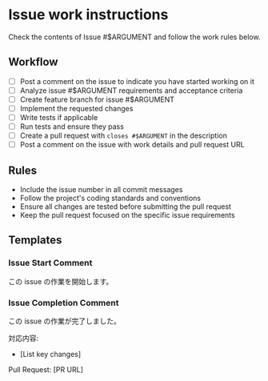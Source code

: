 # Issue work instructions

Check the contents of Issue #$ARGUMENT and follow the work rules below.

## Workflow

- [ ] Post a comment on the issue to indicate you have started working on it
- [ ] Analyze issue #$ARGUMENT requirements and acceptance criteria
- [ ] Create feature branch for issue #$ARGUMENT
- [ ] Implement the requested changes
- [ ] Write tests if applicable
- [ ] Run tests and ensure they pass
- [ ] Create a pull request with `closes #$ARGUMENT` in the description
- [ ] Post a comment on the issue with work details and pull request URL

## Rules

- Include the issue number in all commit messages
- Follow the project's coding standards and conventions
- Ensure all changes are tested before submitting the pull request
- Keep the pull request focused on the specific issue requirements

## Templates

### Issue Start Comment

この issue の作業を開始します。

### Issue Completion Comment

この issue の作業が完了しました。

対応内容:
- [List key changes]

Pull Request: [PR URL]
